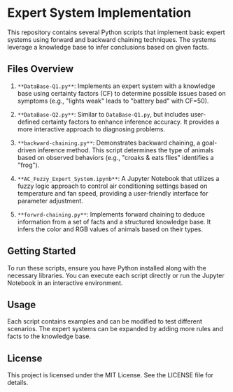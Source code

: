# Expert System Implementation

This repository contains several Python scripts that implement basic expert systems using forward and backward chaining techniques. The systems leverage a knowledge base to infer conclusions based on given facts.

## Files Overview

1. `**DataBase-Q1.py**`: Implements an expert system with a knowledge base using certainty factors (CF) to determine possible issues based on symptoms (e.g., "lights weak" leads to "battery bad" with CF=50).

2. `**DataBase-Q2.py**`: Similar to `DataBase-Q1.py`, but includes user-defined certainty factors to enhance inference accuracy. It provides a more interactive approach to diagnosing problems.

3. `**backward-chaining.py**`: Demonstrates backward chaining, a goal-driven inference method. This script determines the type of animals based on observed behaviors (e.g., "croaks & eats flies" identifies a "frog").

4. `**AC_Fuzzy_Expert_System.ipynb**`: A Jupyter Notebook that utilizes a fuzzy logic approach to control air conditioning settings based on temperature and fan speed, providing a user-friendly interface for parameter adjustment.

5. `**forwrd-chaining.py**`: Implements forward chaining to deduce information from a set of facts and a structured knowledge base. It infers the color and RGB values of animals based on their types.

## Getting Started

To run these scripts, ensure you have Python installed along with the necessary libraries. You can execute each script directly or run the Jupyter Notebook in an interactive environment.

## Usage

Each script contains examples and can be modified to test different scenarios. The expert systems can be expanded by adding more rules and facts to the knowledge base.

## License

This project is licensed under the MIT License. See the LICENSE file for details.
